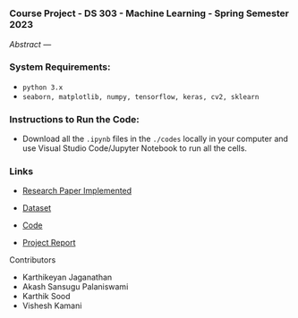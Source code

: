 # <Decoding the Black Box: Evaluating XAI with Machine Learning for Prediction Explanation>

### Course Project - DS 303 - Machine Learning - Spring Semester 2023

*Abstract —  <Abstract>*

### System Requirements: 
- ```python 3.x```
- ```seaborn, matplotlib, numpy, tensorflow, keras, cv2, sklearn```

### Instructions to Run the Code:
- Download all the ```.ipynb``` files in the ```./codes``` locally in your computer and use Visual Studio Code/Jupyter Notebook to run all the cells.

### Links
  
- [Research Paper Implemented](https://github.com/rohankalbag/DS303_Project/blob/main/Presentation.pdf)
  
- [Dataset](https://github.com/HoggyHog/DS303-PROJECT/blob/ec0b3b3560c7db882f4f2d395cef0a76094f6748/Customer%20Churn.csv)
  
- [Code](https://github.com/HoggyHog/DS303-PROJECT/tree/ec0b3b3560c7db882f4f2d395cef0a76094f6748/codes)
  
- [Project Report](https://github.com/HoggyHog/DS303-PROJECT/blob/ec0b3b3560c7db882f4f2d395cef0a76094f6748/DS%20303%20PROJECT%20REPORT.pptx)


Contributors
- Karthikeyan Jaganathan
- Akash Sansugu Palaniswami
- Karthik Sood
- Vishesh Kamani
